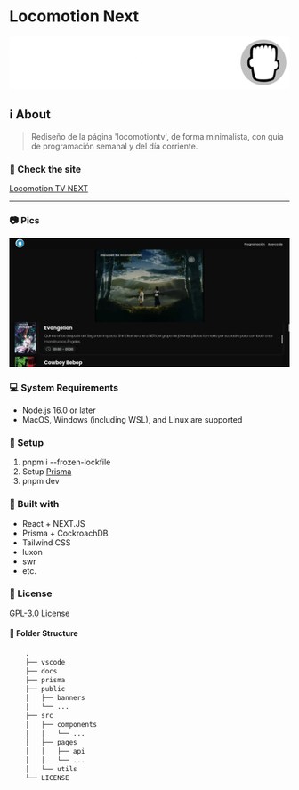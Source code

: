 # Locomotion Next

<img src="./public/logo_white.png" alt="Locomotion Logo" />

## :information_source: About

> Rediseño de la página 'locomotiontv', de forma minimalista, con guia de programación semanal y del día corriente.

### :rocket: Check the site

[Locomotion TV NEXT](https://locomotion-tv-next.vercel.app/)

---

### :camera: Pics

<img src="./docs/index.png" alt="Index site of Locomotion TV NEXT" />

### :computer: System Requirements

- Node.js 16.0 or later
- MacOS, Windows (including WSL), and Linux are supported

### 🔧 Setup

1. pnpm i --frozen-lockfile
2. Setup [Prisma](docs/prisma.md)
3. pnpm dev

### :pushpin: Built with

- React + NEXT.JS
- Prisma + CockroachDB
- Tailwind CSS
- luxon
- swr
- etc.

### :scroll: License

[GPL-3.0 License](https://github.com/falsepopsky/locomotion-tv-next/blob/main/LICENSE)

#### :open_file_folder: Folder Structure

```
    .
    ├── vscode
    ├── docs
    ├── prisma
    ├── public
    │   ├── banners
    │   └── ...
    ├── src
    │   ├── components
    │   │   └── ...
    │   ├── pages
    │   │   ├── api
    │   │   └── ...
    │   └── utils
    └── LICENSE
```
